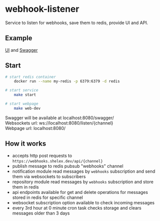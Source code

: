 # webhook-listener

Service to listen for webhooks, save them to redis, provide UI and API.

## Example

[UI](https://webhooks.shelex.dev/) and [Swagger](https://webhooks.shelex.dev/swagger/)

## Start

```bash
# start redis container
    docker run --name my-redis -p 6379:6379 -d redis
```

```bash
# start service
    make start
```

```bash
# start webpage
    make web-dev
```

Swagger will be available at localhost:8080/swagger/  
Websockets url: ws://localhost:8080/listen/{channel}  
Webpage url: localhost:8080/

## How it works

- accepts http post requests to `https://webhooks.shelex.dev/api/{channel}`
- publish message to redis pubsub "webhooks" channel
- notification module read messages by `webhooks` subscription and send them via websockets to subscribers
- repository module read messages by `webhooks` subscription and store them in redis
- api endpoints available for get and delete operations for messages stored in redis for specific channel
- websocket subscription option available to check incoming messages
- every 3rd hour at 0 minute cron task checks storage and clears messages older than 3 days
